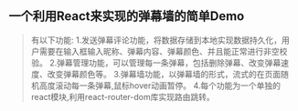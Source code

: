 ## 一个利用React来实现的弹幕墙的简单Demo

>有以下功能:
>1.发送弹幕评论功能，将数据存储到本地实现数据持久化，用户需要在输入框输入昵称、弹幕内容、弹幕颜色、并且能正常进行非空校验。
>2.弹幕管理功能，可以管理每一条弹幕，包括删除弹幕、改变弹幕速度、改变弹幕颜色等。
>3.弹幕墙功能，以弹幕墙的形式，流式的在页面随机高度滚动每一条弹幕,鼠标hover动画暂停。
>4.每个功能为一个单独的react模块,利用react-router-dom库实现路由跳转。
